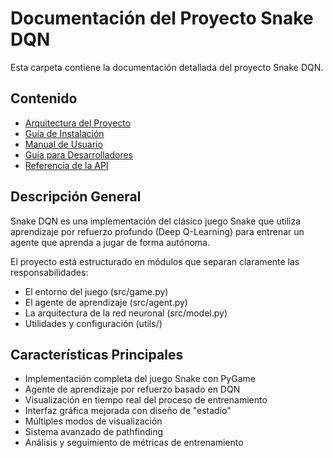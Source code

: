 # Documentación del Proyecto Snake DQN

Esta carpeta contiene la documentación detallada del proyecto Snake DQN.

## Contenido

- [Arquitectura del Proyecto](architecture.md)
- [Guía de Instalación](installation.md)
- [Manual de Usuario](user_manual.md)
- [Guía para Desarrolladores](developer_guide.md)
- [Referencia de la API](api_reference.md)

## Descripción General

Snake DQN es una implementación del clásico juego Snake que utiliza aprendizaje por refuerzo profundo (Deep Q-Learning) para entrenar un agente que aprenda a jugar de forma autónoma.

El proyecto está estructurado en módulos que separan claramente las responsabilidades:
- El entorno del juego (src/game.py)
- El agente de aprendizaje (src/agent.py)
- La arquitectura de la red neuronal (src/model.py)
- Utilidades y configuración (utils/)

## Características Principales

- Implementación completa del juego Snake con PyGame
- Agente de aprendizaje por refuerzo basado en DQN
- Visualización en tiempo real del proceso de entrenamiento
- Interfaz gráfica mejorada con diseño de "estadio"
- Múltiples modos de visualización
- Sistema avanzado de pathfinding
- Análisis y seguimiento de métricas de entrenamiento
